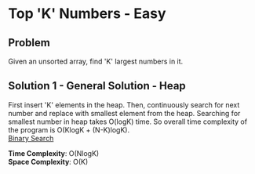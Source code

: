 # Top 'K' Numbers - Easy

## Problem
Given an unsorted array, find 'K' largest numbers in it.

## Solution 1 - General Solution - Heap
First insert 'K' elements in the heap. Then, continuously search for next number and replace with smallest element from the heap. Searching for smallest number in heap takes O(logK) time. So overall time complexity of the program is O(KlogK + (N-K)logK). <br>
[Binary Search](https://github.com/jecjung520/Algorithm/blob/main/Two%20Pointers/Pair%20with%20Target%20Sum%20-%20Easy/targetSum1.cc)

**Time Complexity**: O(NlogK) <br>
**Space Complexity**: O(K)